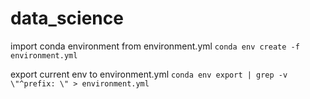 # data_science

import conda environment from environment.yml
`conda env create -f environment.yml`

export current env to environment.yml
`conda env export | grep -v \"^prefix: \" > environment.yml`
